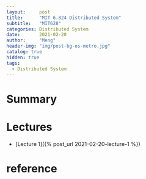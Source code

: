 ```yaml
---
layout:     post
title:      "MIT 6.824 Distributed System"
subtitle:   "MIT628"
categories: Distributed System
date:       2021-02-20
author:     "Meng"
header-img: "img/post-bg-os-metro.jpg"
catalog: true
hidden: true
tags:
  - Distributed System
---
```


# Summary
# Lectures
- [Lecture 1]({% post_url 2021-02-20-lecture-1 %})


# reference
